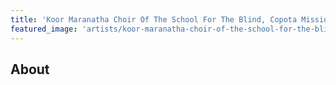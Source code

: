 ```yaml
---
title: 'Koor Maranatha Choir Of The School For The Blind, Copota Mission, S. Rhodesia'
featured_image: 'artists/koor-maranatha-choir-of-the-school-for-the-blind-copota-mission-s-rhodesia.jpg'
---
```


## About


